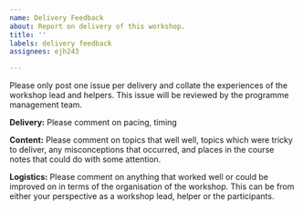```yaml
---
name: Delivery Feedback
about: Report on delivery of this workshop.
title: ''
labels: delivery feedback
assignees: ejh243

---
```


Please only post one issue per delivery and collate the experiences of the workshop lead and helpers. This issue will be reviewed by the programme management team.

**Delivery:** Please comment on pacing, timing

**Content:** Please comment on topics that well well, topics which were tricky to deliver, any misconceptions that occurred, and places in the course notes that could do with some attention. 

**Logistics:** Please comment on anything that worked well or could be improved on in terms of the organisation of the workshop. This can be from either your perspective as a workshop lead, helper or the participants.
